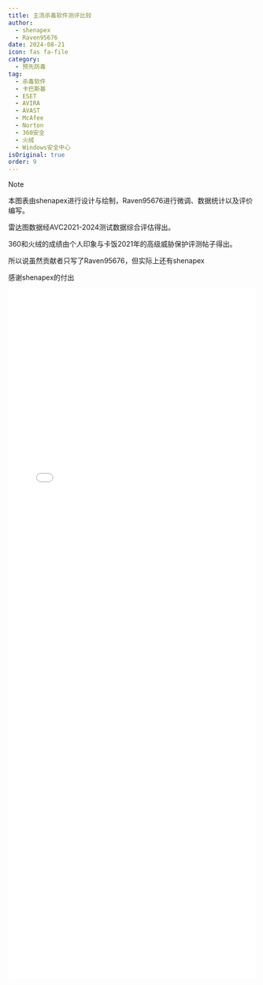 ```yaml
---
title: 主流杀毒软件测评比较
author: 
  - shenapex
  - Raven95676
date: 2024-08-21
icon: fas fa-file
category:
  - 预先防毒
tag:
  - 杀毒软件
  - 卡巴斯基
  - ESET
  - AVIRA
  - AVAST
  - McAfee
  - Norton
  - 360安全
  - 火绒
  - Windows安全中心
isOriginal: true
order: 9
---
```


> [!note]
> 本图表由shenapex进行设计与绘制，Raven95676进行微调、数据统计以及评价编写。
>
> 雷达图数据经AVC2021-2024测试数据综合评估得出。
> 
> 360和火绒的成绩由个人印象与卡饭2021年的高级威胁保护评测帖子得出。
>
> 所以说虽然贡献者只写了Raven95676，但实际上还有shenapex
>
> 感谢shenapex的付出

<iframe src="/antivirus-comparison.html"
        width="100%" height="1400" frameborder="0">
</iframe>